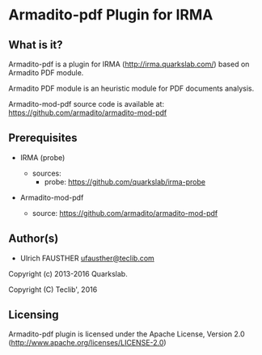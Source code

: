 Armadito-pdf Plugin for IRMA
============================


What is it?
-----------

Armadito-pdf is a plugin for IRMA (http://irma.quarkslab.com/) based on Armadito PDF module.

Armadito PDF module is an heuristic module for PDF documents analysis.

Armadito-mod-pdf source code is available at: https://github.com/armadito/armadito-mod-pdf


Prerequisites
-------------

- IRMA (probe)
	- sources:
		- probe:	https://github.com/quarkslab/irma-probe
	
- Armadito-mod-pdf
	- source: https://github.com/armadito/armadito-mod-pdf


Author(s)
---------

* Ulrich FAUSTHER <ufausther@teclib.com>

Copyright (c) 2013-2016 Quarkslab.

Copyright (C) Teclib', 2016


Licensing
---------
Armadito-pdf plugin is licensed under the Apache License, Version 2.0 (http://www.apache.org/licenses/LICENSE-2.0)

